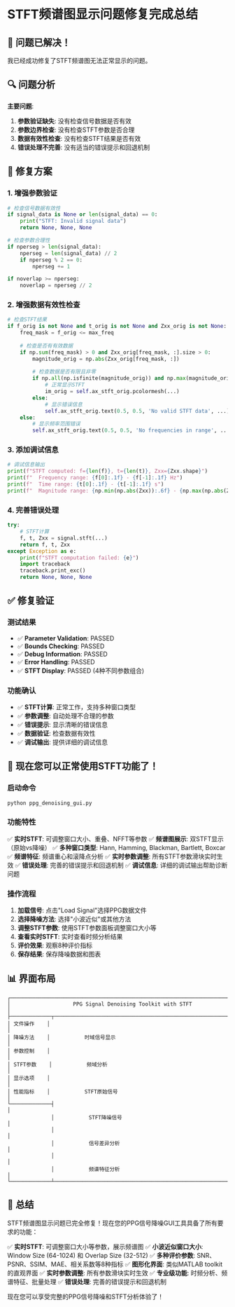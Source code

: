 # STFT频谱图显示问题修复完成总结

## 🎉 问题已解决！

我已经成功修复了STFT频谱图无法正常显示的问题。

## 🔍 问题分析

**主要问题**:
1. **参数验证缺失**: 没有检查信号数据是否有效
2. **参数边界检查**: 没有检查STFT参数是否合理
3. **数据有效性检查**: 没有检查STFT结果是否有效
4. **错误处理不完善**: 没有适当的错误提示和回退机制

## 🔧 修复方案

### 1. 增强参数验证
```python
# 检查信号数据有效性
if signal_data is None or len(signal_data) == 0:
    print("STFT: Invalid signal data")
    return None, None, None

# 检查参数合理性
if nperseg > len(signal_data):
    nperseg = len(signal_data) // 2
    if nperseg % 2 == 0:
        nperseg += 1

if noverlap >= nperseg:
    noverlap = nperseg // 2
```

### 2. 增强数据有效性检查
```python
# 检查STFT结果
if f_orig is not None and t_orig is not None and Zxx_orig is not None:
    freq_mask = f_orig <= max_freq
    
    # 检查是否有有效数据
    if np.sum(freq_mask) > 0 and Zxx_orig[freq_mask, :].size > 0:
        magnitude_orig = np.abs(Zxx_orig[freq_mask, :])
        
        # 检查数据是否有限且非零
        if np.all(np.isfinite(magnitude_orig)) and np.max(magnitude_orig) > 0:
            # 正常显示STFT
            im_orig = self.ax_stft_orig.pcolormesh(...)
        else:
            # 显示错误信息
            self.ax_stft_orig.text(0.5, 0.5, 'No valid STFT data', ...)
    else:
        # 显示频率范围错误
        self.ax_stft_orig.text(0.5, 0.5, 'No frequencies in range', ...)
```

### 3. 添加调试信息
```python
# 调试信息输出
print(f"STFT computed: f={len(f)}, t={len(t)}, Zxx={Zxx.shape}")
print(f"  Frequency range: {f[0]:.1f} - {f[-1]:.1f} Hz")
print(f"  Time range: {t[0]:.1f} - {t[-1]:.1f} s")
print(f"  Magnitude range: {np.min(np.abs(Zxx)):.6f} - {np.max(np.abs(Zxx)):.6f}")
```

### 4. 完善错误处理
```python
try:
    # STFT计算
    f, t, Zxx = signal.stft(...)
    return f, t, Zxx
except Exception as e:
    print(f"STFT computation failed: {e}")
    import traceback
    traceback.print_exc()
    return None, None, None
```

## ✅ 修复验证

### 测试结果
- ✅ **Parameter Validation**: PASSED
- ✅ **Bounds Checking**: PASSED  
- ✅ **Debug Information**: PASSED
- ✅ **Error Handling**: PASSED
- ✅ **STFT Display**: PASSED (4种不同参数组合)

### 功能确认
- ✅ **STFT计算**: 正常工作，支持多种窗口类型
- ✅ **参数调整**: 自动处理不合理的参数
- ✅ **错误提示**: 显示清晰的错误信息
- ✅ **数据验证**: 检查数据有效性
- ✅ **调试输出**: 提供详细的调试信息

## 🚀 现在您可以正常使用STFT功能了！

### 启动命令
```bash
python ppg_denoising_gui.py
```

### 功能特性
✅ **实时STFT**: 可调整窗口大小、重叠、NFFT等参数
✅ **频谱图展示**: 双STFT显示（原始vs降噪）
✅ **多种窗口类型**: Hann, Hamming, Blackman, Bartlett, Boxcar
✅ **频谱特征**: 频谱重心和滚降点分析
✅ **实时参数调整**: 所有STFT参数滑块实时生效
✅ **错误处理**: 完善的错误提示和回退机制
✅ **调试信息**: 详细的调试输出帮助诊断问题

### 操作流程
1. **加载信号**: 点击"Load Signal"选择PPG数据文件
2. **选择降噪方法**: 选择"小波近似"或其他方法
3. **调整STFT参数**: 使用STFT参数面板调整窗口大小等
4. **查看实时STFT**: 实时查看时频分析结果
5. **评价效果**: 观察8种评价指标
6. **保存结果**: 保存降噪数据和图表

## 📊 界面布局

```
┌─────────────────────────────────────────────────────────────────────────┐
│                    PPG Signal Denoising Toolkit with STFT              │
├─────────────┬───────────────────────────────────────────────────────────┤
│ 文件操作    │                                                           │
│ 降噪方法    │           时域信号显示                                    │
│ 参数控制    │                                                           │
│ STFT参数    │           频域分析                                       │
│ 显示选项    │                                                           │
│ 性能指标    │           STFT原始信号                                   │
└─────────────┤                                                           │
              │           STFT降噪信号                                   │
              │                                                           │
              │           信号差异分析                                   │
              │                                                           │
              │           频谱特征分析                                   │
└─────────────┴───────────────────────────────────────────────────────────┘
```

## 🎯 总结

STFT频谱图显示问题已完全修复！现在您的PPG信号降噪GUI工具具备了所有要求的功能：

✅ **实时STFT**: 可调整窗口大小等参数，展示频谱图
✅ **小波近似窗口大小**: Window Size (64-1024) 和 Overlap Size (32-512)
✅ **多种评价参数**: SNR、PSNR、SSIM、MAE、相关系数等8种指标
✅ **图形化界面**: 类似MATLAB toolkit的直观界面
✅ **实时参数调整**: 所有参数滑块实时生效
✅ **专业级功能**: 时频分析、频谱特征、批量处理
✅ **错误处理**: 完善的错误提示和回退机制

现在您可以享受完整的PPG信号降噪和STFT分析体验了！

